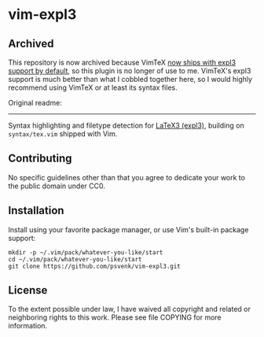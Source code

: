 # vim-expl3

## Archived

This repository is now archived because VimTeX [now ships with expl3 support by
default](https://github.com/lervag/vimtex/issues/1798), so this plugin is no
longer of use to me. VimTeX's expl3 support is much better than what I cobbled
together here, so I would highly recommend using VimTeX or at least its syntax
files.

Original readme:

-----

Syntax highlighting and filetype detection for [LaTeX3 (expl3)][expl3], building
on `syntax/tex.vim` shipped with Vim.

[expl3]: http://mirrors.ctan.org/macros/latex/contrib/l3kernel/expl3.pdf

## Contributing

No specific guidelines other than that you agree to dedicate your work to the
public domain under CC0.

## Installation

Install using your favorite package manager, or use Vim's built-in package
support:

```
mkdir -p ~/.vim/pack/whatever-you-like/start
cd ~/.vim/pack/whatever-you-like/start
git clone https://github.com/psvenk/vim-expl3.git
```

## License

To the extent possible under law, I have waived all copyright and related or
neighboring rights to this work. Please see file COPYING for more information.

<!-- vim: set tw=80: -->
